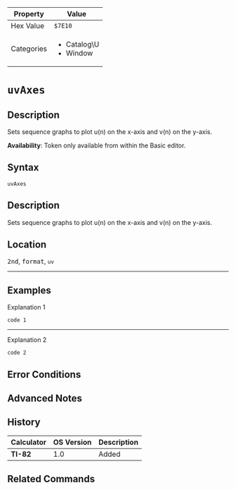 | Property      | Value |
|---------------|-------|
| Hex Value     | `$7E10`|
| Categories    | <ul><li>Catalog\U</li><li>Window</li></ul> |

# `uvAxes`

## Description
Sets sequence graphs to plot u(n) on the x-axis and v(n) on the y-axis.


<b>Availability</b>: Token only available from within the Basic editor.

## Syntax
`uvAxes`

## Description
Sets sequence graphs to plot u(n) on the x-axis and v(n) on the y-axis.

## Location
<kbd>2nd</kbd>, <kbd>format</kbd>, `uv`
<hr>

## Examples

Explanation 1
```ti-basic
code 1
```
---
Explanation 2
```ti-basic
code 2
```

## Error Conditions


## Advanced Notes


## History
| Calculator | OS Version | Description |
|------------|------------|-------------|
| <b>TI-82</b> | 1.0 | Added

## Related Commands

    
